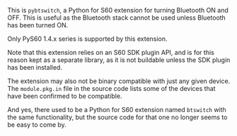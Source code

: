 This is `pybtswitch`, a Python for S60 extension for turning Bluetooth
ON and OFF. This is useful as the Bluetooth stack cannot be used
unless Bluetooth has been turned ON.

Only PyS60 1.4.x series is supported by this extension.

Note that this extension relies on an S60 SDK plugin API, and is for
this reason kept as a separate library, as it is not buildable unless
the SDK plugin has been installed.

The extension may also not be binary compatible with just any given
device. The `module.pkg.in` file in the source code lists some of the
devices that have been confirmed to be compatible.

And yes, there used to be a Python for S60 extension named `btswitch`
with the same functionality, but the source code for that one no
longer seems to be easy to come by.
